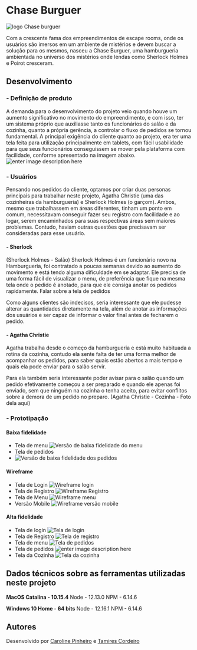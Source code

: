 # Chase Burguer
![logo Chase burguer](https://trello-attachments.s3.amazonaws.com/5f0f71b2a4217c75a2a906cb/5f1732d50789a8522b2908ed/f7afdc2d433ff28234bde086c11926df/Captura_de_Tela_2020-07-21_%C3%A0s_15.25.23.png)

Com a crescente fama dos empreendimentos de escape rooms, onde os usuários são imersos em um ambiente de mistérios e devem buscar a solução para os mesmos, nasceu a Chase Burguer, uma hamburgueria ambientada no universo dos mistérios onde lendas como Sherlock Holmes e Poirot cresceram.
## Desenvolvimento
### - Definição de produto
A demanda para o desenvolvimento do projeto veio quando houve um aumento significativo no movimento do empreendimento, e com isso, ter um sistema próprio que auxiliasse tanto os funcionários do salão e da cozinha, quanto a própria gerência, a controlar o fluxo de pedidos se tornou fundamental.
A principal exigência do cliente quanto ao projeto, era ter uma tela feita para utilização principalmente em tablets, com fácil usabilidade para que seus funcionários conseguissem se mover pela plataforma com facilidade, conforme apresentado na imagem abaixo.
![enter image description here](https://user-images.githubusercontent.com/110297/45984241-b8b51c00-c025-11e8-8fa4-a390016bee9d.gif)
### - Usuários 
Pensando nos pedidos  do cliente, optamos por criar duas personas principais para trabalhar neste projeto, Agatha Christie (uma das cozinheiras da hamburgueria) e Sherlock Holmes (o garçom).
Ambos, mesmo que trabalhassem em áreas diferentes, tinham um ponto em comum, necessitavam conseguir fazer seu registro com facilidade e ao logar, serem encaminhados para suas respectivas áreas sem maiores problemas.
Contudo, haviam outras questões que precisavam ser consideradas para esse usuário.

#### - Sherlock 
(Sherlock Holmes - Salão)
Sherlock Holmes é um funcionário novo na Hamburgueria, foi contratado a poucas semanas devido ao aumento do movimento e está tendo alguma dificuldade em se adaptar. Ele precisa de uma forma fácil de visualizar o menu, de preferência que fique na mesma tela onde o pedido é anotado, para que ele consiga anotar os pedidos rapidamente.
Falar sobre a tela de pedidos

Como alguns clientes são indecisos, seria interessante que ele pudesse alterar as quantidades diretamente na tela, além de anotar as informações dos usuários e ser capaz de informar o valor final antes de fecharem o pedido.

#### - Agatha Christie 
Agatha trabalha desde o começo da hamburgueria e está muito habituada a rotina da cozinha, contudo ela sente falta de ter uma forma melhor de acompanhar os pedidos, para saber quais estão abertos a mais tempo e quais ela pode enviar para o salão servir.

Para ela também seria interessante poder avisar para o salão quando um pedido efetivamente começou a ser preparado e quando ele apenas foi enviado, sem que ninguém na cozinha o tenha aceito, para evitar conflitos sobre a demora de um pedido no preparo.
(Agatha Christie - Cozinha - Foto dela aqui)



### - Prototipação
#### Baixa fidelidade
- Tela de menu
![Versão de baixa fidelidade do menu](https://trello-attachments.s3.amazonaws.com/5f0f71b2a4217c75a2a906cb/5f21bddadb9757047338a1f1/1fbd0bfab5fbca885235bae1745a3d44/baixaf.png)
- Tela de pedidos 
- ![Versão de baixa fidelidade dos pedidos](https://trello-attachments.s3.amazonaws.com/5f0f71b2a4217c75a2a906cb/5f2b334415ed80851c950fac/8493b79aeecdaa6bb04133008d9b4277/baixafpedidos.png)


#### Wireframe
- Tela de Login
![Wireframe login](https://trello-attachments.s3.amazonaws.com/5f0f71b2a4217c75a2a906cb/5f1732e571a6e1624b3ddafb/e2fa4432a9331d9734931dcdef8a5f9c/Captura_de_Tela_2020-07-21_%C3%A0s_16.37.45.png)
- Tela de Registro
![Wireframe Registro](https://trello-attachments.s3.amazonaws.com/5f0f71b2a4217c75a2a906cb/5f1732ebea37c33577d13d93/78e202c5b559c82e4c29a8c30b6262fd/Captura_de_Tela_2020-07-21_%C3%A0s_16.37.50.png)
- Tela de Menu
![Wireframe menu](https://trello-attachments.s3.amazonaws.com/5f0f71b2a4217c75a2a906cb/5f21bddadb9757047338a1f1/5d9bb53245101e4ad578295f4f4cfd8b/Captura_de_Tela_2020-07-29_%C3%A0s_15.19.34.png)
- Versão Mobile
![Wireframe versão mobile](https://trello-attachments.s3.amazonaws.com/5f0f71b2a4217c75a2a906cb/5f21bddadb9757047338a1f1/5324001649c46cc95507d9e806209d5e/Captura_de_Tela_2020-07-30_%C3%A0s_14.30.17.png)

#### Alta fidelidade
- Tela de login 
![Tela de login](https://trello-attachments.s3.amazonaws.com/5f0f71b2a4217c75a2a906cb/5f1732e571a6e1624b3ddafb/241051552c525fd0a541936f6b49a65f/Login-2.png)
- Tela de Registro
![Tela de registro](https://trello-attachments.s3.amazonaws.com/5f0f71b2a4217c75a2a906cb/5f1732ebea37c33577d13d93/ddabdf1d793c1198f5202e3c3d2ce4a2/Registro.png)
- Tela de menu
![Tela de pedidos](https://trello-attachments.s3.amazonaws.com/5f0f71b2a4217c75a2a906cb/5f21bddadb9757047338a1f1/261844ee0d12b3a9ac90eabc8e977229/Captura_de_Tela_2020-08-03_%C3%A0s_12.57.34.png)
- Tela de pedidos
![enter image description here](https://trello-attachments.s3.amazonaws.com/5f0f71b2a4217c75a2a906cb/5f2b334415ed80851c950fac/09a04af167a03e30a457c48a9b528082/Captura_de_Tela_2020-08-05_%C3%A0s_19.31.15.png)
- Tela da Cozinha
![Tela da cozinha](https://trello-attachments.s3.amazonaws.com/5f0f71b2a4217c75a2a906cb/5f31a64ad4d5f13323e32be1/aa40d457f608ec0d096ae1854b26ade4/tela_da_cozinha.png)



## Dados técnicos sobre as ferramentas utilizadas neste projeto

**MacOS Catalina - 10.15.4**
Node - 12.13.0
NPM - 6.14.6

**Windows 10 Home - 64 bits**
Node - 12.16.1
NPM - 6.14.6


## Autores
Desenvolvido por [Caroline Pinheiro](https://github.com/carolpinheiro) e [Tamires Cordeiro](https://github.com/mirescordeiro/)
